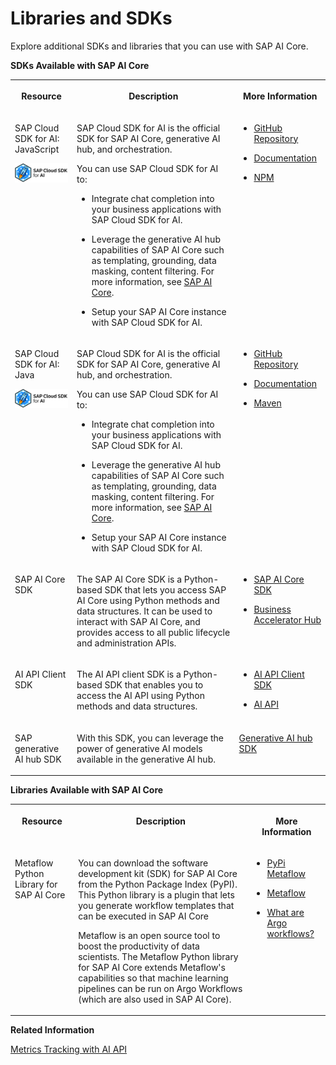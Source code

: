 <!-- loio499309d6e371419fb7a88b7d68c20a31 -->

# Libraries and SDKs

Explore additional SDKs and libraries that you can use with SAP AI Core.

**SDKs Available with SAP AI Core**


<table>
<tr>
<th valign="top">

Resource

</th>
<th valign="top">

Description

</th>
<th valign="top">

More Information

</th>
</tr>
<tr>
<td valign="top">

SAP Cloud SDK for AI: JavaScript

![](images/CloudSDKLogo_7bceb89.png)

</td>
<td valign="top">

SAP Cloud SDK for AI is the official SDK for SAP AI Core, generative AI hub, and orchestration.

You can use SAP Cloud SDK for AI to:

-   Integrate chat completion into your business applications with SAP Cloud SDK for AI.

-   Leverage the generative AI hub capabilities of SAP AI Core such as templating, grounding, data masking, content filtering. For more information, see [SAP AI Core](https://help.sap.com/docs/AI_CORE/2d6c5984063c40a59eda62f4a9135bee/d029a32c22fb45fbb607e6a2c48c8a0e.html).

-   Setup your SAP AI Core instance with SAP Cloud SDK for AI.




</td>
<td valign="top">

-   [GitHub Repository](https://github.com/SAP/ai-sdk-js)

-   [Documentation](https://sap.github.io/ai-sdk/)

-   [NPM](https://www.npmjs.com/search?q=%40sap-ai-sdk)




</td>
</tr>
<tr>
<td valign="top">

SAP Cloud SDK for AI: Java

![](images/CloudSDKLogo_7bceb89.png)

</td>
<td valign="top">

SAP Cloud SDK for AI is the official SDK for SAP AI Core, generative AI hub, and orchestration.

You can use SAP Cloud SDK for AI to:

-   Integrate chat completion into your business applications with SAP Cloud SDK for AI.

-   Leverage the generative AI hub capabilities of SAP AI Core such as templating, grounding, data masking, content filtering. For more information, see [SAP AI Core](https://help.sap.com/docs/AI_CORE/2d6c5984063c40a59eda62f4a9135bee/d029a32c22fb45fbb607e6a2c48c8a0e.html).

-   Setup your SAP AI Core instance with SAP Cloud SDK for AI.




</td>
<td valign="top">

-   [GitHub Repository](https://github.com/SAP/ai-sdk-java)

-   [Documentation](https://sap.github.io/ai-sdk/)

-   [Maven](https://central.sonatype.com/search?smo=true&namespace=com.sap.ai.sdk)




</td>
</tr>
<tr>
<td valign="top">

SAP AI Core SDK 

</td>
<td valign="top">

The SAP AI Core SDK is a Python-based SDK that lets you access SAP AI Core using Python methods and data structures. It can be used to interact with SAP AI Core, and provides access to all public lifecycle and administration APIs.

</td>
<td valign="top">

-   [SAP AI Core SDK](https://pypi.org/project/sap-ai-sdk-core/)

-   [Business Accelerator Hub](https://api.sap.com/package/SAPAICore/overview)




</td>
</tr>
<tr>
<td valign="top">

AI API Client SDK

</td>
<td valign="top">

The AI API client SDK is a Python-based SDK that enables you to access the AI API using Python methods and data structures.

</td>
<td valign="top">

-   [AI API Client SDK](https://pypi.org/project/sap-ai-sdk-base/)

-   [AI API](https://help.sap.com/doc/2cefe221fddf410aab23dce890b5c603/CLOUD/en-US/index.html)




</td>
</tr>
<tr>
<td valign="top">

SAP generative AI hub SDK

</td>
<td valign="top">

With this SDK, you can leverage the power of generative AI models available in the generative AI hub.

</td>
<td valign="top">

[Generative AI hub SDK](https://help.sap.com/doc/generative-ai-hub-sdk/CLOUD/en-US/index.html)

</td>
</tr>
</table>

**Libraries Available with SAP AI Core**


<table>
<tr>
<th valign="top">

Resource

</th>
<th valign="top">

Description

</th>
<th valign="top">

More Information

</th>
</tr>
<tr>
<td valign="top">

Metaflow Python Library for SAP AI Core 

</td>
<td valign="top">

You can download the software development kit \(SDK\) for SAP AI Core from the Python Package Index \(PyPI\). This Python library is a plugin that lets you generate workflow templates that can be executed in SAP AI Core

Metaflow is an open source tool to boost the productivity of data scientists. The Metaflow Python library for SAP AI Core extends Metaflow's capabilities so that machine learning pipelines can be run on Argo Workflows \(which are also used in SAP AI Core\).

</td>
<td valign="top">

-   [PyPi Metaflow](https://pypi.org/project/sap-ai-core-metaflow/)

-   [Metaflow](https://metaflow.org/)

-   [What are Argo workflows?](https://argoproj.github.io/argo-workflows/)




</td>
</tr>
</table>

**Related Information**  


[Metrics Tracking with AI API](metrics-tracking-with-ai-api-9a335bd.md "You can use AI API to track and fetch metrics for executions and models. In addition, metrics can be compared using the SAP AI Launchpad interface.")

